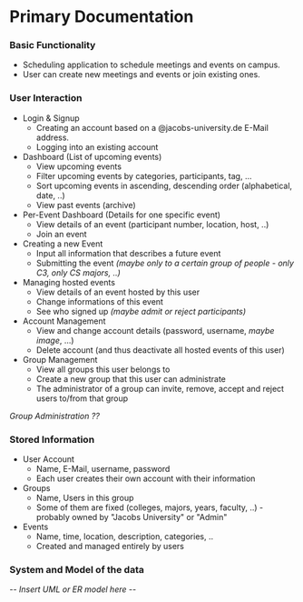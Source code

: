 # Primary Documentation

### Basic Functionality

* Scheduling application to schedule meetings and events on campus.
* User can create new meetings and events or join existing ones.

### User Interaction

* Login & Signup
  * Creating an account based on a @jacobs-university.de E-Mail address.
  * Logging into an existing account
* Dashboard \(List of upcoming events\)
  * View upcoming events
  * Filter upcoming events by categories, participants, tag, ...
  * Sort upcoming events in ascending, descending order \(alphabetical, date, ..\)
  * View past events \(archive\)
* Per-Event Dashboard \(Details for one specific event\)
  * View details of an event \(participant number, location, host, ..\)
  * Join an event
* Creating a new Event
  * Input all information that describes a future event
  * Submitting the event _\(maybe only to a certain group of people - only C3, only CS majors, ..\)_
* Managing hosted events
  * View details of an event hosted by this user
  * Change informations of this event
  * See who signed up _\(maybe admit or reject participants\)_
* Account Management
  * View and change account details \(password, username, _maybe image_, ...\)
  * Delete account \(and thus deactivate all hosted events of this user\)
* Group Management
  * View all groups this user belongs to
  * Create a new group that this user can administrate
  * The administrator of a group can invite, remove, accept and reject users to/from that group

_Group Administration ??_

### Stored Information

* User Account
  * Name, E-Mail, username, password
  * Each user creates their own account with their information
* Groups
  * Name, Users in this group
  * Some of them are fixed \(colleges, majors, years, faculty, ..\) - probably owned by "Jacobs University" or "Admin"
* Events
  * Name, time, location, description, categories, ..
  * Created and managed entirely by users

### System and Model of the data

-- _Insert UML or ER model here --_



